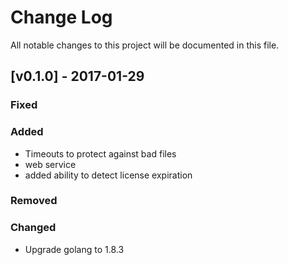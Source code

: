Change Log
==========

All notable changes to this project will be documented in this file.

[v0.1.0] - 2017-01-29
---------------------

### Fixed

### Added

-	Timeouts to protect against bad files
- web service
- added ability to detect license expiration

### Removed

### Changed

-	Upgrade golang to 1.8.3

